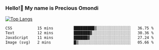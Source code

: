 ### Hello!👋 My name is Precious Omondi 

[![Top Langs](https://github-readme-stats.vercel.app/api/top-langs/?username=Presho99&langs_count=8&theme=dark)](https://github.com/Presho99/github-readme-stats)



<!--START_SECTION:waka-->

```txt
CSS           15 mins         █████████▒░░░░░░░░░░░░░░░   36.75 %
Text          12 mins         ███████▓░░░░░░░░░░░░░░░░░   30.36 %
JavaScript    11 mins         ██████▓░░░░░░░░░░░░░░░░░░   27.24 %
Image (svg)   2 mins          █▒░░░░░░░░░░░░░░░░░░░░░░░   05.66 %
```

<!--END_SECTION:waka-->

